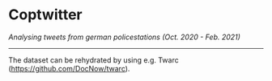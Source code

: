 # Coptwitter
*Analysing tweets from german policestations (Oct. 2020 - Feb. 2021)*
___

The dataset can be rehydrated by using e.g. Twarc (https://github.com/DocNow/twarc). 

